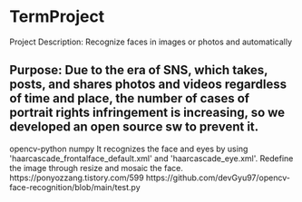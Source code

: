 # TermProject
Project Description: Recognize faces in images or photos and automatically

Purpose: Due to the era of SNS, which takes, posts, and shares photos and videos regardless of time and place, the number of cases of portrait rights infringement is increasing, so we developed an open source sw to prevent it.
----------------------------------------------------------------------------------------------------------------------------------
<test example>


  
<package and version>
opencv-python
numpy
  
<running method>
It recognizes the face and eyes by using 'haarcascade_frontalface_default.xml' and 'haarcascade_eye.xml'.
Redefine the image through resize and mosaic the face.
  
<reference data>
https://ponyozzang.tistory.com/599
https://github.com/devGyu97/opencv-face-recognition/blob/main/test.py

